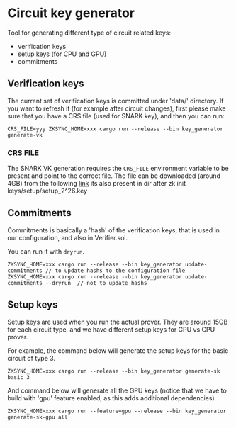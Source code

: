 # Circuit key generator

Tool for generating different type of circuit related keys:

- verification keys
- setup keys (for CPU and GPU)
- commitments

## Verification keys

The current set of verification keys is committed under 'data/' directory. If you want to refresh it (for example after
circuit changes), first please make sure that you have a CRS file (used for SNARK key), and then you can run:

```shell
CRS_FILE=yyy ZKSYNC_HOME=xxx cargo run --release --bin key_generator generate-vk
```

### CRS FILE

The SNARK VK generation requires the `CRS_FILE` environment variable to be present and point to the correct file. The
file can be downloaded (around 4GB) from the following
[link](https://storage.googleapis.com/matterlabs-setup-keys-us/setup-keys/setup_2^26.key) its also present in dir after
zk init keys/setup/setup_2^26.key

## Commitments

Commitments is basically a 'hash' of the verification keys, that is used in our configuration, and also in Verifier.sol.

You can run it with `dryrun`.

```shell
ZKSYNC_HOME=xxx cargo run --release --bin key_generator update-commitments // to update hashs to the configuration file
ZKSYNC_HOME=xxx cargo run --release --bin key_generator update-commitments --dryrun  // not to update hashs
```

## Setup keys

Setup keys are used when you run the actual prover. They are around 15GB for each circuit type, and we have different
setup keys for GPU vs CPU prover.

For example, the command below will generate the setup keys for the basic circuit of type 3.

```shell
ZKSYNC_HOME=xxx cargo run --release --bin key_generator generate-sk basic 3
```

And command below will generate all the GPU keys (notice that we have to build with 'gpu' feature enabled, as this adds
additional dependencies).

```shell
ZKSYNC_HOME=xxx cargo run --feature=gpu --release --bin key_generator generate-sk-gpu all
```
